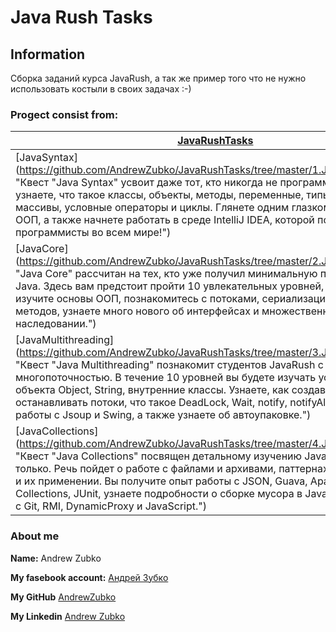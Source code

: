# Java Rush Tasks
## Information
Сборка заданий курса JavaRush, а так же пример того что не нужно использовать костыли в своих задачах :-)

### Progect consist from:
|[JavaRushTasks](https://github.com/AndrewZubko/JavaRushTasks)|
|-------------------|
|[JavaSyntax](https://github.com/AndrewZubko/JavaRushTasks/tree/master/1.JavaSyntax/ "Квест "Java Syntax" усвоит даже тот, кто никогда не программировал. Вы узнаете, что такое классы, объекты, методы, переменные, типы данных, массивы, условные операторы и циклы. Глянете одним глазком на коллекции и ООП, а также начнете работать в среде IntelliJ IDEA, которой пользуются программисты во всем мире!")|
|[JavaCore](https://github.com/AndrewZubko/JavaRushTasks/tree/master/2.JavaCore/ "Квест "Java Core" рассчитан на тех, кто уже получил минимальную подготовку по Java. Здесь вам предстоит пройти 10 увлекательных уровней, в которых вы изучите основы ООП, познакомитесь с потоками, сериализацией, перегрузкой методов, узнаете много нового об интерфейсах и множественном наследовании.")|
|[JavaMultithreading](https://github.com/AndrewZubko/JavaRushTasks/tree/master/3.JavaMultithreading/ "Квест "Java Multithreading" познакомит студентов JavaRush с многопоточностью. В течение 10 уровней вы будете изучать устройство объекта Object, String, внутренние классы. Узнаете, как создавать и останавливать потоки, что такое DeadLock, Wait, notify, notifyAll, получите опыт работы с Jsoup и Swing, а также узнаете об автоупаковке.")|
|[JavaCollections](https://github.com/AndrewZubko/JavaRushTasks/tree/master/4.JavaCollections/ "Квест "Java Collections" посвящен детальному изучению Java-коллекций и не только. Речь пойдет о работе с файлами и архивами, паттернах проектирования и их применении. Вы получите опыт работы с JSON, Guava, Apache Commons Collections, JUnit, узнаете подробности о сборке мусора в Java, познакомитесь с Git, RMI, DynamicProxy и JavaScript.")|

### About me
__Name:__ Andrew Zubko

__My fasebook account:__ [Андрей Зубко](https://www.facebook.com/profile.php?id=100007566163163 "Андрей Зубко")

__My GitHub__ [AndrewZubko](https://github.com/AndrewZubko)

__My Linkedin__ [Andrew Zubko](https://www.linkedin.com/in/andrew-zubko-5aa7021b3/)
